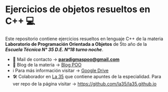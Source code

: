 # Ejercicios de objetos resueltos en C++ :computer:
Este repositorio contiene ejercicios resueltos en lenguaje C++ de la materia **Laboratorio de Programación Orientada a Objetos** de 5to año de la ***Escuela Técnica N° 35 D.E. N°18 turno noche***. 

- :email: Mail de contacto -> **paradigmaspoo@gmail.com** 
- 📎 Blog de la materia -> [Blog POO]  
- ℹ Para más información visitar -> [Google Drive]
- 🛠 Colaborador en [La 35] que contiene apuntes de la especialidad. Para ver repo de la página visitar -> https://github.com/la35/la35.github.io 

[Google Drive]: https://drive.google.com/drive/folders/1JcSWDME0mnrgEwGZLIt02e4w4xfeqXg6?usp=sharing
[Blog POO]: https://enetn35.wordpress.com
[La 35]: https://la35.net
